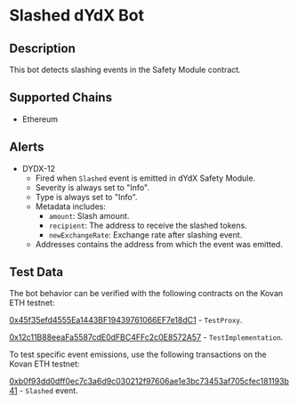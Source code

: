 # Slashed dYdX Bot

## Description

This bot detects slashing events in the Safety Module contract.

## Supported Chains

- Ethereum

## Alerts

- DYDX-12
  - Fired when `Slashed` event is emitted in dYdX Safety Module.
  - Severity is always set to "Info".
  - Type is always set to "Info".
  - Metadata includes:
    - `amount`: Slash amount.
    - `recipient`: The address to receive the slashed tokens.
    - `newExchangeRate`: Exchange rate after slashing event.
  - Addresses contains the address from which the event was emitted.


## Test Data
The bot behavior can be verified with the following contracts on the Kovan ETH testnet:

[0x45f35efd4555Ea1443BF19439761066EF7e18dC1](https://kovan.etherscan.io/address/0xa1e799D7308949a6514761194E35d0bbb7a458Cf) - `TestProxy`.

[0x12c11B88eeaFa5587cdE0dFBC4FFc2c0E8572A57](https://kovan.etherscan.io/address/0x12c11B88eeaFa5587cdE0dFBC4FFc2c0E8572A57) - `TestImplementation`.

To test specific event emissions, use the following transactions on the Kovan ETH testnet:

[0xb0f93dd0dff0ec7c3a6d9c030212f97606ae1e3bc73453af705cfec181193b41](https://kovan.etherscan.io/tx/0xb0f93dd0dff0ec7c3a6d9c030212f97606ae1e3bc73453af705cfec181193b41) - `Slashed` event.
